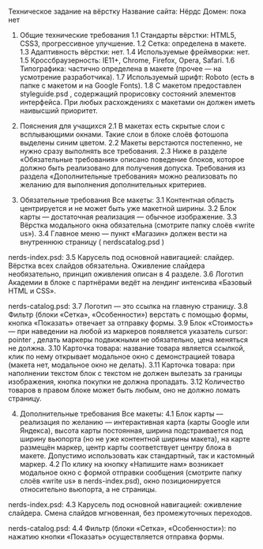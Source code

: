 Техническое задание на вёрстку 
Название сайта: Нёрдс 
Домен: пока нет 

1. Общие технические требования 
1.1 Стандарты вёрстки: HTML5, CSS3, прогрессивное улучшение. 
1.2 Сетка: определена в макете. 
1.3 Адаптивность вёрстки: нет.
1.4 Используемые фреймворки: нет.
1.5 Кроссбраузерность: IE11+, Chrome, Firefox, Opera, Safari.
1.6 Типографика: частично определена в макете (прочее — на усмотрение разработчика).
1.7 Используемый шрифт: Roboto (есть в папке с макетом и на Google Fonts). 
1.8 С макетом предоставлен styleguide.psd , содержащий прорисовку состояний элементов интерфейса. 
При любых расхождениях с макетами он должен иметь наивысший приоритет.

2. Пояснения для учащихся 
2.1 В макетах есть скрытые слои с всплывающими окнами. Такие слои в блоке слоёв фотошопа выделены синим цветом. 
2.2 Макеты верстаются постепенно, не нужно сразу выполнять все требования.
2.3 Ниже в разделе «Обязательные требования» описано поведение блоков, которое должно быть реализовано для получения допуска. 
Требования из раздела «Дополнительные требования» можно реализовать по желанию для выполнения дополнительных критериев. 

3. Обязательные требования 
Все макеты: 
3.1 Контентная область центрируется и не может быть уже макетной ширины. 
3.2 Блок карты — достаточная реализация — обычное изображение. 
3.3 Вёрстка модального окна обязательна (смотрите папку слоёв «write us»). 
3.4 Главное меню — пункт «Магазин» должен вести на внутреннюю страницу ( nerdscatalog.psd )

nerds-index.psd: 
3.5 Карусель под основной навигацией: слайдер. Вёрстка всех слайдов обязательна. Оживление слайдера необязательно, принцип оживления описан в 4 разделе.
3.6 Логотип Академии в блоке с партнёрами ведёт на лендинг интенсива «Базовый HTML и CSS». 

nerds-catalog.psd:
3.7 Логотип — это ссылка на главную страницу.
3.8 Фильтр (блоки «Сетка», «Особенности») верстать с помощью формы, кнопка «Показать» отвечает за отправку формы.
3.9 Блок «Стоимость» — при наведении на любой из маркеров появляется указатель cursor: pointer , делать маркеры подвижными не обязательно, цена меняться не должна.
3.10 Карточка товара: название товара является ссылкой, клик по нему открывает модальное окно с демонстрацией товара (макета нет, модальное окно не делать). 
3.11 Карточка товара: при наполнении текстом блок с текстом не должен вылезать за границы изображения, кнопка покупки не должна пропадать.
3.12 Количество товаров в правом блоке может быть любым, оно не должно ломать страницу.

4. Дополнительные требования 
Все макеты: 
4.1 Блок карты — реализация по желанию — интерактивная карта (карты Google или Яндекса), высота карты постоянная, ширина подстраивается под ширину вьюпорта (но не уже контентной ширины макета), на карте размещён маркер, центр карты соответствует центру блока в макете. Допустимо использовать как стандартный, так и кастомный маркер. 
4.2 По клику на кнопку «Напишите нам» возникает модальное окно с формой отправки сообщения (смотрите папку слоёв «write us» в nerds-index.psd), окно позиционируется относительно вьюпорта, а не страницы.

nerds-index.psd: 
4.3 Карусель под основной навигацией: оживление слайдера. Cмена слайдов мгновенная, без промежуточных переходов. 

nerds-catalog.psd:
4.4 Фильтр (блоки «Сетка», «Особенности»): по нажатию кнопки «Показать» осуществляется отправка формы.
